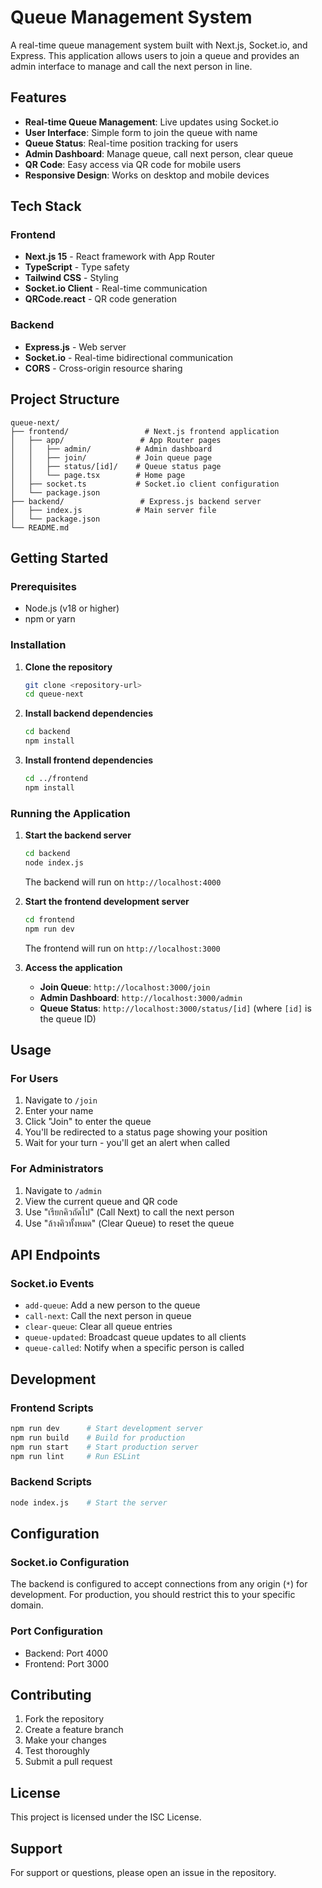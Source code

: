 # Queue Management System

A real-time queue management system built with Next.js, Socket.io, and Express. This application allows users to join a queue and provides an admin interface to manage and call the next person in line.

## Features

- **Real-time Queue Management**: Live updates using Socket.io
- **User Interface**: Simple form to join the queue with name
- **Queue Status**: Real-time position tracking for users
- **Admin Dashboard**: Manage queue, call next person, clear queue
- **QR Code**: Easy access via QR code for mobile users
- **Responsive Design**: Works on desktop and mobile devices

## Tech Stack

### Frontend
- **Next.js 15** - React framework with App Router
- **TypeScript** - Type safety
- **Tailwind CSS** - Styling
- **Socket.io Client** - Real-time communication
- **QRCode.react** - QR code generation

### Backend
- **Express.js** - Web server
- **Socket.io** - Real-time bidirectional communication
- **CORS** - Cross-origin resource sharing

## Project Structure

```
queue-next/
├── frontend/                 # Next.js frontend application
│   ├── app/                 # App Router pages
│   │   ├── admin/          # Admin dashboard
│   │   ├── join/           # Join queue page
│   │   ├── status/[id]/    # Queue status page
│   │   └── page.tsx        # Home page
│   ├── socket.ts           # Socket.io client configuration
│   └── package.json
├── backend/                 # Express.js backend server
│   ├── index.js            # Main server file
│   └── package.json
└── README.md
```

## Getting Started

### Prerequisites

- Node.js (v18 or higher)
- npm or yarn

### Installation

1. **Clone the repository**
   ```bash
   git clone <repository-url>
   cd queue-next
   ```

2. **Install backend dependencies**
   ```bash
   cd backend
   npm install
   ```

3. **Install frontend dependencies**
   ```bash
   cd ../frontend
   npm install
   ```

### Running the Application

1. **Start the backend server**
   ```bash
   cd backend
   node index.js
   ```
   The backend will run on `http://localhost:4000`

2. **Start the frontend development server**
   ```bash
   cd frontend
   npm run dev
   ```
   The frontend will run on `http://localhost:3000`

3. **Access the application**
   - **Join Queue**: `http://localhost:3000/join`
   - **Admin Dashboard**: `http://localhost:3000/admin`
   - **Queue Status**: `http://localhost:3000/status/[id]` (where `[id]` is the queue ID)

## Usage

### For Users

1. Navigate to `/join`
2. Enter your name
3. Click "Join" to enter the queue
4. You'll be redirected to a status page showing your position
5. Wait for your turn - you'll get an alert when called

### For Administrators

1. Navigate to `/admin`
2. View the current queue and QR code
3. Use "เรียกคิวถัดไป" (Call Next) to call the next person
4. Use "ล้างคิวทั้งหมด" (Clear Queue) to reset the queue

## API Endpoints

### Socket.io Events

- `add-queue`: Add a new person to the queue
- `call-next`: Call the next person in queue
- `clear-queue`: Clear all queue entries
- `queue-updated`: Broadcast queue updates to all clients
- `queue-called`: Notify when a specific person is called

## Development

### Frontend Scripts

```bash
npm run dev      # Start development server
npm run build    # Build for production
npm run start    # Start production server
npm run lint     # Run ESLint
```

### Backend Scripts

```bash
node index.js    # Start the server
```

## Configuration

### Socket.io Configuration

The backend is configured to accept connections from any origin (`*`) for development. For production, you should restrict this to your specific domain.

### Port Configuration

- Backend: Port 4000
- Frontend: Port 3000

## Contributing

1. Fork the repository
2. Create a feature branch
3. Make your changes
4. Test thoroughly
5. Submit a pull request

## License

This project is licensed under the ISC License.

## Support

For support or questions, please open an issue in the repository. 